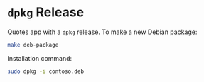 # `dpkg` Release

Quotes app with a `dpkg` release. To make a new Debian package:

```sh
make deb-package
```

Installation command:

```sh
sudo dpkg -i contoso.deb
```
